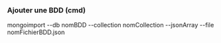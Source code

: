 ### Ajouter une BDD (cmd)
mongoimport --db nomBDD --collection nomCollection --jsonArray --file nomFichierBDD.json